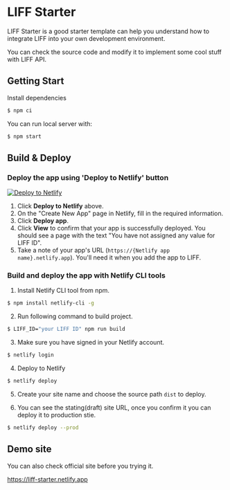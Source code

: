 # LIFF Starter

LIFF Starter is a good starter template can help you understand how to integrate LIFF into your own development environment.

You can check the source code and modify it to implement some cool stuff with LIFF API.

## Getting Start

Install dependencies

```sh
$ npm ci
```

You can run local server with:

```sh
$ npm start
```

## Build & Deploy

### Deploy the app using 'Deploy to Netlify' button

[![Deploy to Netlify](https://www.netlify.com/img/deploy/button.svg)](https://app.netlify.com/start/deploy?repository=https://github.com/LeeChSien/liff-starter)

1. Click **Deploy to Netlify** above.
2. On the "Create New App" page in Netlify, fill in the required information.
3. Click **Deploy app**.
4. Click **View** to confirm that your app is successfully deployed. You should see a page with the text "You have not assigned any value for LIFF ID". 
5. Take a note of your app's URL (`https://{Netlify app name}.netlify.app`). You'll need it when you add the app to LIFF.

### Build and deploy the app with Netlify CLI tools

1. Install Netlify CLI tool from npm.

```sh
$ npm install netlify-cli -g
```

2. Run following command to build project.

```sh
$ LIFF_ID="your LIFF ID" npm run build
```

3. Make sure you have signed in your Netlify account.

```sh
$ netlify login
```

4. Deploy to Netlify

```sh
$ netlify deploy
```

5. Create your site name and choose the source path `dist` to deploy.

6. You can see the stating(draft) site URL, once you confirm it you can deploy it to production stie.

```sh
$ netlify deploy --prod
```

## Demo site

You can also check official site before you trying it.

https://liff-starter.netlify.app

